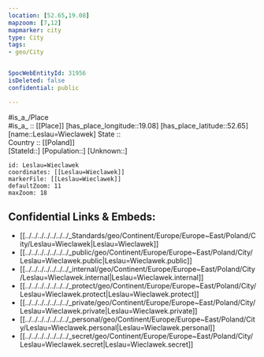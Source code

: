 ```yaml
---
location: [52.65,19.08] 
mapzoom: [7,12] 
mapmarker: city 
type: City
tags:
- geo/City


SpocWebEntityId: 31956
isDeleted: false
confidential: public

---
```

#is_a_/Place  
#is_a_ :: [[Place]] 
[has_place_longitude::19.08] 
[has_place_latitude::52.65] 
[name::Leslau=Wieclawek] 
State ::  
Country :: [[Poland]]  
[StateId::] 
[Population::] 
[Unknown::] 


```leaflet
id: Leslau=Wieclawek
coordinates: [[Leslau=Wieclawek]] 
markerFile: [[Leslau=Wieclawek]] 
defaultZoom: 11 
maxZoom: 18
```


## Confidential Links & Embeds: 
- [[../../../../../../../_Standards/geo/Continent/Europe/Europe~East/Poland/City/Leslau=Wieclawek|Leslau=Wieclawek]] 
- [[../../../../../../../_public/geo/Continent/Europe/Europe~East/Poland/City/Leslau=Wieclawek.public|Leslau=Wieclawek.public]] 
- [[../../../../../../../_internal/geo/Continent/Europe/Europe~East/Poland/City/Leslau=Wieclawek.internal|Leslau=Wieclawek.internal]] 
- [[../../../../../../../_protect/geo/Continent/Europe/Europe~East/Poland/City/Leslau=Wieclawek.protect|Leslau=Wieclawek.protect]] 
- [[../../../../../../../_private/geo/Continent/Europe/Europe~East/Poland/City/Leslau=Wieclawek.private|Leslau=Wieclawek.private]] 
- [[../../../../../../../_personal/geo/Continent/Europe/Europe~East/Poland/City/Leslau=Wieclawek.personal|Leslau=Wieclawek.personal]] 
- [[../../../../../../../_secret/geo/Continent/Europe/Europe~East/Poland/City/Leslau=Wieclawek.secret|Leslau=Wieclawek.secret]] 
